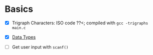 # Basics

- [X] Trigraph Characters: ISO code ??<; compiled with `gcc -trigraphs main.c`
- [X] [Data Types](https://www.w3resource.com/c-programming/c-data-types.php)
- [ ] Get user input with `scanf()`


